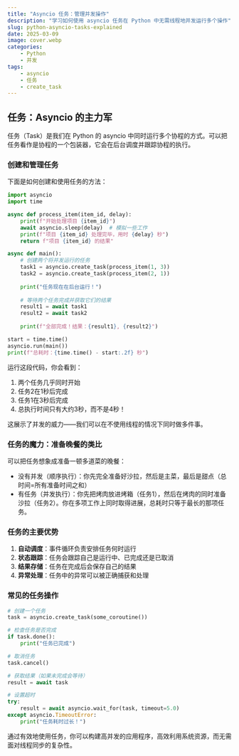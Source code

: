 ```yaml
---
title: "Asyncio 任务：管理并发操作"
description: "学习如何使用 asyncio 任务在 Python 中无需线程地并发运行多个操作"
slug: python-asyncio-tasks-explained
date: 2025-03-09
image: cover.webp
categories:
    - Python
    - 并发
tags:
    - asyncio
    - 任务
    - create_task
---
```


## 任务：Asyncio 的主力军

任务（Task）是我们在 Python 的 asyncio 中同时运行多个协程的方式。可以把任务看作是协程的一个包装器，它会在后台调度并跟踪协程的执行。

### 创建和管理任务

下面是如何创建和使用任务的方法：

```python
import asyncio
import time

async def process_item(item_id, delay):
    print(f"开始处理项目 {item_id}")
    await asyncio.sleep(delay)  # 模拟一些工作
    print(f"项目 {item_id} 处理完毕，用时 {delay} 秒")
    return f"项目 {item_id} 的结果"

async def main():
    # 创建两个将并发运行的任务
    task1 = asyncio.create_task(process_item(1, 3))
    task2 = asyncio.create_task(process_item(2, 1))
    
    print("任务现在在后台运行！")
    
    # 等待两个任务完成并获取它们的结果
    result1 = await task1
    result2 = await task2
    
    print(f"全部完成！结果：{result1}, {result2}")

start = time.time()
asyncio.run(main())
print(f"总耗时：{time.time() - start:.2f} 秒")
```

运行这段代码，你会看到：
1. 两个任务几乎同时开始
2. 任务2在1秒后完成
3. 任务1在3秒后完成
4. 总执行时间只有大约3秒，而不是4秒！

这展示了并发的威力——我们可以在不使用线程的情况下同时做多件事。

### 任务的魔力：准备晚餐的类比

可以把任务想象成准备一顿多道菜的晚餐：

- 没有并发（顺序执行）：你先完全准备好沙拉，然后是主菜，最后是甜点（总时间=所有准备时间之和）
- 有任务（并发执行）：你先把烤肉放进烤箱（任务1），然后在烤肉的同时准备沙拉（任务2）。你在多项工作上同时取得进展，总耗时只等于最长的那项任务。

### 任务的主要优势

1. **自动调度**：事件循环负责安排任务何时运行
2. **状态跟踪**：任务会跟踪自己是运行中、已完成还是已取消
3. **结果存储**：任务在完成后会保存自己的结果
4. **异常处理**：任务中的异常可以被正确捕获和处理

### 常见的任务操作

```python
# 创建一个任务
task = asyncio.create_task(some_coroutine())

# 检查任务是否完成
if task.done():
    print("任务已完成")

# 取消任务
task.cancel()

# 获取结果（如果未完成会等待）
result = await task

# 设置超时
try:
    result = await asyncio.wait_for(task, timeout=5.0)
except asyncio.TimeoutError:
    print("任务耗时过长！")
```

通过有效地使用任务，你可以构建高并发的应用程序，高效利用系统资源，而无需面对线程同步的复杂性。